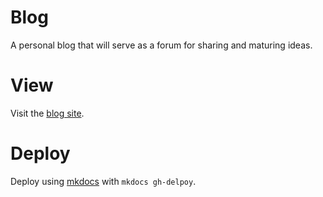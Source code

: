# Blog
A personal blog that will serve as a forum for sharing and maturing ideas.

# View
Visit the [blog site](https://acadevic.github.io/VR_Engineering_blog/). 

# Deploy
Deploy using [mkdocs](https://www.mkdocs.org/) with `mkdocs gh-delpoy`.
